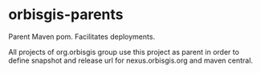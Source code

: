 orbisgis-parents
================

Parent Maven pom. Facilitates deployments.

All projects of org.orbisgis group use this project as parent in order to define snapshot and release url for nexus.orbisgis.org and maven central.
